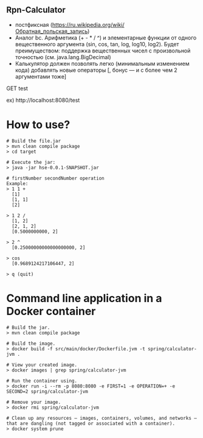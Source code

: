 ## Rpn-Calculator
- постфиксная (https://ru.wikipedia.org/wiki/Обратная_польская_запись)
- Аналог bc. Арифметика (+ - * / ^) и элементарные функции от одного вещественного аргумента (sin, cos, tan, log, log10, log2). Будет преимуществом: поддержка вещественных чисел с произвольной точностью (см. java.lang.BigDecimal)
- Калькулятор должен позволять легко (минимальным изменением кода) добавлять новые операторы [, бонус — и с более чем 2 аргументами тоже]

GET test

ex) http://localhost:8080/test

# How to use?
    # Build the file.jar
    > mvn clean compile package
    > cd target

    # Execute the jar:
    > java -jar hse-0.0.1-SNAPSHOT.jar

    # firstNumber secondNumber operation 
    Example:
    > 1 1 +
      [1]
      [1, 1]
      [2]
    
    > 1 2 /
      [1, 2]
      [2, 1, 2]
      [0.5000000000, 2]

    > 2 ^
      [0.25000000000000000000, 2]

    > cos
      [0.9689124217106447, 2]

    > q (quit)

# Command line application in a Docker container
    # Build the jar.
    > mvn clean compile package
    
    # Build the image.
    > docker build -f src/main/docker/Dockerfile.jvm -t spring/calculator-jvm .
    
    # View your created image.
    > docker images | grep spring/calculator-jvm
    
    # Run the container using.
    > docker run -i --rm -p 8080:8080 -e FIRST=1 -e OPERATION=+ -e SECOND=2 spring/calculator-jvm
    
    # Remove your image.
    > docker rmi spring/calculator-jvm
    
    # Clean up any resources — images, containers, volumes, and networks — that are dangling (not tagged or associated with a container).
    > docker system prune